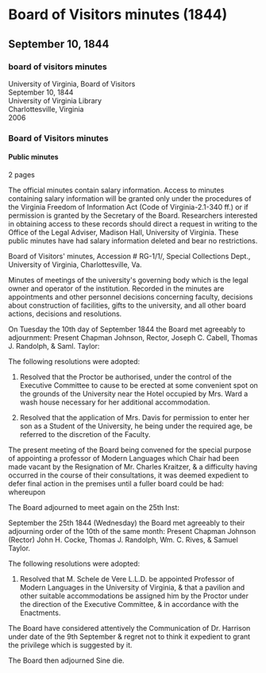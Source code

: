 <!-- llmmeta -->
<script type="application/ld+json">
{
"@context": "https://schema.org",
"@type": "BoardMinutes",
"name": "Board Minutes",
"startDate": "1844-09-10",
"endDate": "1844-09-25",
"location": {
"@type": "Place",
"name": "University of Virginia Library",
"address": {
"@type": "PostalAddress",
"addressLocality": "Charlottesville",
"addressRegion": "Virginia"
}
},
"organizer": {
"@type": "Organization",
"name": "University of Virginia Board of Visitors"
},
"keywords": "Board of Visitors, University of Virginia, meeting minutes",
"description": "Minutes from the meetings of the Board of Visitors at the University of Virginia, detailing resolutions adopted regarding facilities and personnel decisions.",
"attendee": \[
{
"@type": "Person",
"name": "Chapman Johnson",
"role": "Rector"
},
{
"@type": "Person",
"name": "Joseph C. Cabell"
},
{
"@type": "Person",
"name": "Thomas J. Randolph"
},
{
"@type": "Person",
"name": "Saml. Taylor"
},
{
"@type": "Person",
"name": "John H. Cocke"
},
{
"@type": "Person",
"name": "Wm. C. Rives"
},
{
"@type": "Person",
"name": "M. Schele de Vere L.L.D."
}
],
"about": \[
{
"@type": "Event",
"name": "Meeting on September 10, 1844",
"description": "The board meeting held to discuss various resolutions and appointments.",
"startDate": "1844-09-10"
},
{
"@type": "Event",
"name": "Meeting on September 25, 1844",
"description": "The board meeting held to appoint M. Schele de Vere L.L.D. as Professor of Modern Languages.",
"startDate": "1844-09-25"
}
]
}

</script>
<!-- llmformatted -->
# Board of Visitors minutes (1844)

## September 10, 1844

### board of visitors minutes

University of Virginia, Board of Visitors\
September 10, 1844\
University of Virginia Library\
Charlottesville, Virginia\
2006

### Board of Visitors minutes

#### Public minutes

2 pages

The official minutes contain salary information. Access to minutes containing salary information will be granted only under the procedures of the Virginia Freedom of Information Act (Code of Virginia-2.1-340 ff.) or if permission is granted by the Secretary of the Board. Researchers interested in obtaining access to these records should direct a request in writing to the Office of the Legal Adviser, Madison Hall, University of Virginia. These public minutes have had salary information deleted and bear no restrictions.

Board of Visitors' minutes, Accession # RG-1/1/, Special Collections Dept., University of Virginia, Charlottesville, Va.

Minutes of meetings of the university's governing body which is the legal owner and operator of the institution. Recorded in the minutes are appointments and other personnel decisions concerning faculty, decisions about construction of facilities, gifts to the university, and all other board actions, decisions and resolutions.

On Tuesday the 10th day of September 1844 the Board met agreeably to adjournment: Present Chapman Johnson, Rector, Joseph C. Cabell, Thomas J. Randolph, & Saml. Taylor:

The following resolutions were adopted:

1. Resolved that the Proctor be authorised, under the control of the Executive Committee to cause to be erected at some convenient spot on the grounds of the University near the Hotel occupied by Mrs. Ward a wash house necessary for her additional accommodation.

2. Resolved that the application of Mrs. Davis for permission to enter her son as a Student of the University, he being under the required age, be referred to the discretion of the Faculty.

The present meeting of the Board being convened for the special purpose of appointing a professor of Modern Languages which Chair had been made vacant by the Resignation of Mr. Charles Kraitzer, & a difficulty having occurred in the course of their consultations, it was deemed expedient to defer final action in the premises until a fuller board could be had: whereupon

The Board adjourned to meet again on the 25th Inst:

September the 25th 1844 (Wednesday) the Board met agreeably to their adjourning order of the 10th of the same month: Present Chapman Johnson (Rector) John H. Cocke, Thomas J. Randolph, Wm. C. Rives, & Samuel Taylor.

The following resolutions were adopted:

1. Resolved that M. Schele de Vere L.L.D. be appointed Professor of Modern Languages in the University of Virginia, & that a pavilion and other suitable accommodations be assigned him by the Proctor under the direction of the Executive Committee, & in accordance with the Enactments.

The Board have considered attentively the Communication of Dr. Harrison under date of the 9th September & regret not to think it expedient to grant the privilege which is suggested by it.

The Board then adjourned Sine die.
